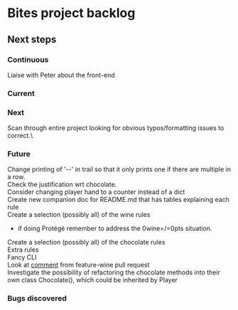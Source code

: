 # Bites project backlog

## Next steps
### Continuous
Liaise with Peter about the front-end

### Current

### Next
Scan through entire project looking for obvious typos/formatting issues to correct.\

### Future
Change printing of '--' in trail so that it only prints one if there are multiple in a row.\
Check the justification wrt chocolate.\
Consider changing player hand to a counter instead of a dict\
Create new companion doc for 
<span>README.md</span> 
that has tables explaining each rule\
Create a selection (possibly all) of the wine rules
- if doing Protégé remember to address the 0wine=/=0pts situation.

Create a selection (possibly all) of the chocolate rules\
Extra rules\
Fancy CLI\
Look at 
[comment](https://github.com/john-baxter/Bites-game/pull/27#discussion_r520486699) 
from feature-wine pull request\
Investigate the possibility of refactoring the chocolate methods into their own class Chocolate(), which could be inherited by Player

### Bugs discovered
